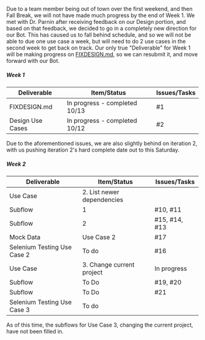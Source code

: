 Due to a team member being out of town over the first weekend, and then Fall Break, we will not have made much progress by the end of Week 1. We met with Dr. Parnin after receiving feedback on our Design portion, and based on that feedback, we decided to go in a completely new direction for our Bot. This has caused us to fall behind schedule, and so we will not be able to due one use case a week, but will need to do 2 use cases in the second week to get back on track. Our only true "Deliverable" for Week 1 will be making progress on [FIXDESIGN.md](https://github.ncsu.edu/gmmack/BuildSlackers/blob/master/FIXDESIGN.md), so we can resubmit it, and move forward with our Bot.

##### Week 1

| Deliverable   | Item/Status   |  Issues/Tasks
| ------------- | ------------  |  ------------
| FIXDESIGN.md      | In progress - completed 10/13          | #1
| Design Use Cases | In progress - completed 10/12 | #2


Due to the aforementioned issues, we are also slightly behind on iteration 2, with us pushing iteration 2's hard complete date out to this Saturday. 
##### Week 2

| Deliverable   | Item/Status   |  Issues/Tasks
| ------------- | ------------  |  ------------
| Use Case      | 2. List newer dependencies          | 
| Subflow | 1 | #10, #11
| Subflow | 2 | #15, #14, #13
| Mock Data | Use Case 2 | #17
| Selenium Testing Use Case 2| To do | #16
| Use Case | 3. Change current project | In progress
| Subflow | To Do | #19, #20
| Subflow | To Do | #21
| Selenium Testing Use Case 3 | To do | 

As of this time, the subflows for Use Case 3, changing the current project, have not been filled in.
